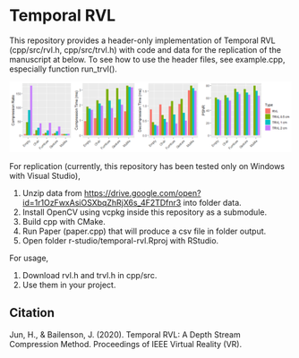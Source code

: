 # Temporal RVL

This repository provides a header-only implementation of Temporal RVL (cpp/src/rvl.h, cpp/src/trvl.h) with code and data for the replication of the manuscript at below. To see how to use the header files, see example.cpp, especially function run_trvl().

![alt text](poster_bars.png)

For replication (currently, this repository has been tested only on Windows with Visual Studio),
  1. Unzip data from https://drive.google.com/open?id=1r1OzFwxAsiOSXbqZhRjX6s_4F2TDfnr3 into folder data.
  2. Install OpenCV using vcpkg inside this repository as a submodule.
  3. Build cpp with CMake.
  4. Run Paper (paper.cpp) that will produce a csv file in folder output.
  5. Open folder r-studio/temporal-rvl.Rproj with RStudio.

For usage,
  1. Download rvl.h and trvl.h in cpp/src.
  2. Use them in your project.

## Citation
Jun, H., & Bailenson, J. (2020). Temporal RVL: A Depth Stream Compression Method. Proceedings of IEEE Virtual Reality (VR). 
